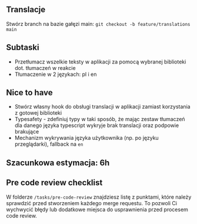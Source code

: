 ## Translacje

Stwórz branch na bazie gałęzi main:
`git checkout -b feature/translations main`

## Subtaski
- Przetłumacz wszelkie teksty w aplikacji za pomocą wybranej biblioteki dot. tłumaczeń w reakcie
- Tłumaczenie w 2 językach: pl i en

## Nice to have
- Stwórz własny hook do obsługi translacji w aplikacji zamiast korzystania z gotowej biblioteki
- Typesafety - zdefiniuj typy w taki sposób, że mając zestaw tłumaczeń dla danego języka typescript wykryje brak translacji oraz podpowie brakujące
- Mechanizm wykrywania języka użytkownika (np. po języku przeglądarki), fallback na `en`

## Szacunkowa estymacja: 6h

## Pre code review checklist

W folderze `/tasks/pre-code-review` znajdziesz listę z punktami, które należy sprawdzić przed stworzeniem każdego merge requestu. To pozwoli Ci wychwycić błędy lub dodatkowe miejsca do usprawnienia przed procesem code review.
